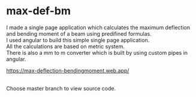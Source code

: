 # max-def-bm
I made a single page application which calculates the maximum deflection and bending moment of a beam using predifined formulas.<br>
I used angular to build this simple single page application.<br>
All the calculations are based on metric system.<br>
There is also a mm to m converter which is built by using custom pipes in angular.<br>

https://max-deflection-bendingmoment.web.app/

<br>
Choose master branch to view source code.
